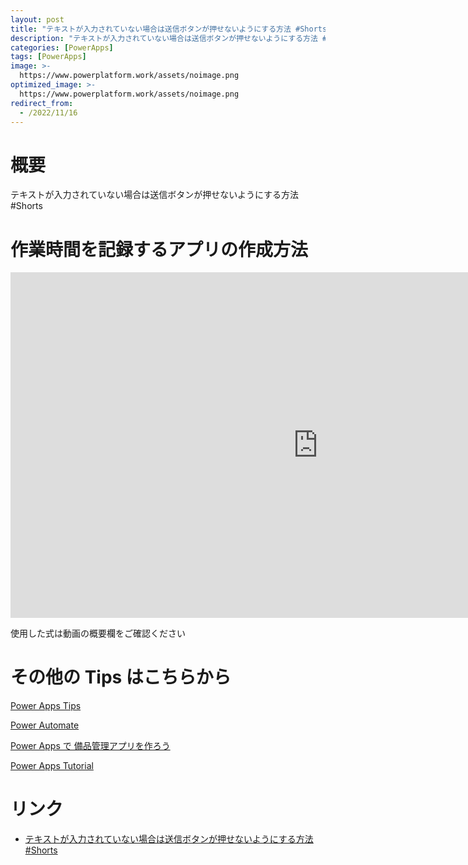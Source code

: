 ```yaml
---
layout: post
title: "テキストが入力されていない場合は送信ボタンが押せないようにする方法 #Shorts"
description: "テキストが入力されていない場合は送信ボタンが押せないようにする方法 #Shortsを動画で分かりやすく解説"
categories: [PowerApps]
tags: [PowerApps]
image: >-
  https://www.powerplatform.work/assets/noimage.png
optimized_image: >-
  https://www.powerplatform.work/assets/noimage.png
redirect_from:
  - /2022/11/16
---
```



#  概要

テキストが入力されていない場合は送信ボタンが押せないようにする方法 #Shorts


# 作業時間を記録するアプリの作成方法

<iframe width="983" height="553" src="https://www.youtube.com/embed/VGp_NzerYsQ" title="YouTube video player" frameborder="0" allow="accelerometer; autoplay; clipboard-write; encrypted-media; gyroscope; picture-in-picture" allowfullscreen></iframe>


使用した式は動画の概要欄をご確認ください


# その他の Tips はこちらから

[Power Apps Tips](https://www.youtube.com/watch?v=VrAQf3JQ7yM&list=PLVhFi1fb3DqakSLVMn22DDcySXh9jtzi- )


[Power Automate](https://www.youtube.com/watch?v=-YnJYT0ASEM&list=PLVhFi1fb3Dqbzic6GieqnLFgD3aTj-eHA)


[Power Apps で 備品管理アプリを作ろう](https://www.youtube.com/playlist?list=PLVhFi1fb3DqZM3HKb8Hea6XEL96990Fyn)


[Power Apps Tutorial](https://www.youtube.com/playlist?list=PLVhFi1fb3DqalxpL974VvAJvV4iWoSbe_)


# リンク


- [テキストが入力されていない場合は送信ボタンが押せないようにする方法 #Shorts](https://www.youtube.com/watch?v=VGp_NzerYsQ)

